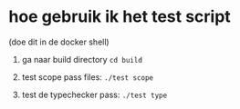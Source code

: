 # hoe gebruik ik het test script

(doe dit in de docker shell)

1. ga naar build directory
`cd build`

2. test scope pass files:
`./test scope`

3. test de typechecker pass:
`./test type`

